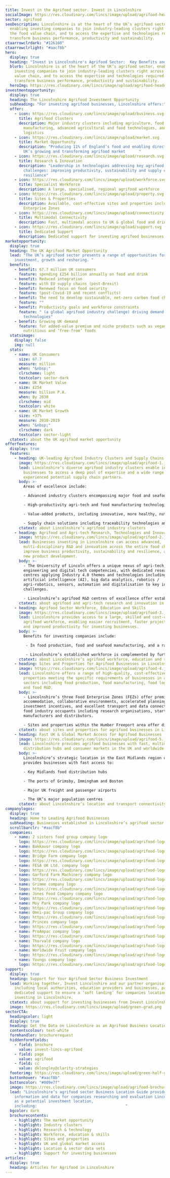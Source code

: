```yaml
---
title: Invest in the Agrifood sector. Invest in Lincolnshire
socialImage: https://res.cloudinary.com/lincs/image/upload/agrifood-header.png
sector: agrifood
seoDescription: Lincolnshire is at the heart of the UK’s agrifood sector,
  enabling investing companies to join industry-leading clusters right across
  the food value chain, and to access the expertise and technologies required to
  transform business performance, productivity and sustainability.
ctaarrowclrdark: "#126160"
ctaarrowclrlight: "#aacf8b"
hero:
  display: true
  heading: "Invest in Lincolnshire's Agrifood Sector:  Key Benefits and Opportunities"
  blurb: Lincolnshire is at the heart of the UK’s agrifood sector, enabling
    investing companies to join industry-leading clusters right across the food
    value chain, and to access the expertise and technologies required to
    transform business performance, productivity and sustainability.
  heroImg: https://res.cloudinary.com/lincs/image/upload/agrifood-header.png
investmentopportunity:
  display: true
  heading: The Lincolnshire Agrifood Investment Opportunity
  subheading: "For investing agrifood businesses, Lincolnshire offers:"
  offer:
    - icon: https://res.cloudinary.com/lincs/image/upload/business.svg
      title: Agrifood Clusters
      description: Major industry clusters including agriculture, food and seafood
        manufacturing, advanced agricultural and food technologies, and food
        logistics
    - icon: https://res.cloudinary.com/lincs/image/upload/market.svg
      title: Market Opportunity
      description: "Producing 11% of England’s food and enabling direct access to the
        UK’s growing and transforming agrifood market      "
    - icon: https://res.cloudinary.com/lincs/image/upload/research.svg
      title: Research & Innovation
      description: "Leadership in technologies addressing key agrifood industry
        challenges: improving productivity, sustainability and supply chain
        resilience"
    - icon: https://res.cloudinary.com/lincs/image/upload/workforce.svg
      title: Specialist Workforce
      description: A large, specialised, regional agrifood workforce
    - icon: https://res.cloudinary.com/lincs/image/upload/property.svg
      title: Sites & Properties
      description: Available, cost-effective sites and properties including Food
        Enterprise Zones
    - icon: https://res.cloudinary.com/lincs/image/upload/connectivity.svg
      title: Multimodal Connectivity
      description: Fast, multimodal access to UK & global food and drink markets
    - icon: https://res.cloudinary.com/lincs/image/upload/support.svg
      title: Dedicated Support
      description: Dedicated support for investing agrifood businesses
marketopportunity:
  display: true
  heading: The UK Agrifood Market Opportunity
  lead: "The UK’s agrifood sector presents a range of opportunities for business
    investment, growth and reshoring. "
  benefits:
    - benefit: 67.7 million UK consumers
      feature: spending £254 billion annually on food and drink
    - benefit: Reduced integration
      feature: with EU supply chains (post-Brexit)
    - benefit: Renewed focus on food security
      feature: (post-Covid-19 and recent conflicts)
    - benefit: The need to develop sustainable, net-zero carbon food chains
      feature: ""
    - benefit: Productivity goals and workforce constraints
      feature: " (a global agrifood industry challenge) driving demand for new
        technologies"
    - benefit: Growing UK demand
      feature: for added-value premium and niche products such as vegan, organic, more
        nutritious and ‘free-from’ foods
  statsimage:
    display: false
    img: null
  stats:
    - name: UK Consumers
      size: 67.7
      measure: million
      when: "&nbsp;"
      clrscheme: light
      textcolor: sector-dark
    - name: UK Market Value
      size: £254
      measure: billion P.A.
      when: By 2030
      clrscheme: mid
      textcolor: white
    - name: UK Market Growth
      size: +37%
      measure: 2010-2019
      when: "&nbsp;"
      clrscheme: dark
      textcolor: sector-light
  ctatext: about the UK agrifood market opportunity
offerfeatures:
  display: true
  features:
    - heading: UK-leading Agrifood Industry Clusters and Supply Chains
      image: https://res.cloudinary.com/lincs/image/upload/agrifood-1.jpg
      lead: Lincolnshire’s diverse agrifood industry clusters enable investing
        businesses to access a deep pool of expertise and a wide range of
        experienced potential supply chain partners.
      body: >-
        Areas of excellence include:

        - Advanced industry clusters encompassing major food and seafood producers and manufacturers, leading-edge technology companies, niche product innovators and specialist service providers

        - High-productivity agri-tech and food manufacturing technologies, including digitalisation, robotics and automation

        - Value-added products, including innovative, more healthy, nutritious and environmentally aware foods

        - Supply chain solutions including traceability technologies and more sustainable packaging and logistics
      ctatext: about Lincolnshire’s agrifood industry clusters
    - heading: Agrifood and Agri-tech Research, Technologies and Innovation
      image: https://res.cloudinary.com/lincs/image/upload/agrifood-2.jpg
      lead: Businesses investing in Lincolnshire can access advanced,
        multi-disciplinary R&D and innovation across the entire food chain - to
        improve business productivity, sustainability and resilience, and enable
        new product development.
      body: >-
        - The University of Lincoln offers a unique nexus of agri-tech, advanced
        engineering and digital tech competencies, with dedicated research
        centres applying Industry 4.0 themes and technologies including
        artificial intelligence (AI), big data analytics, robotics /
        agri-robotics, sensors, automation and digitalisation to key industry
        challenges.

        - Lincolnshire’s agrifood R&D centres of excellence offer established strengths in core food sector specialisations including safety, microbiology and food processing.
      ctatext: about agrifood and agri-tech research and innovation in Lincolnshire
    - heading: Agrifood Sector Workforce, Education and Skills
      image: https://res.cloudinary.com/lincs/image/upload/agrifood-3.jpg
      lead: Lincolnshire provides access to a large, skilled and cost-competitive
        agrifood workforce, enabling easier recruitment, faster project delivery
        and improved productivity for investing businesses.
      body: >-
        Benefits for investing companies include:

         - In food production, food and seafood manufacturing, and a range of other agrifood and related classifications, Lincolnshire provides investing businesses with access to labour forces that are outstanding in the UK in terms of size, concentration and specialisation.

         - Lincolnshire’s established workforce is complemented by further and higher educational institutions focused on meeting the specialised skills and qualifications requirements of the area’s agrifood businesses.
      ctatext: about Lincolnshire’s agrifood workforce, education and skills
    - heading: Sites and Properties for Agrifood Businesses in Lincolnshire
      image: https://res.cloudinary.com/lincs/image/upload/agrifood-4.jpg
      lead: Lincolnshire offers a range of high-quality, cost-effective sites and
        properties meeting the specific requirements of businesses in agrifood
        sectors including food production, food manufacturing, food logistics
        and food R&D.
      body: >-
        - Lincolnshire’s three Food Enterprise Zones (FEZs) offer premium
        accommodation, collaborative environments, accelerated planning,
        investment incentives, and excellent transport and data connectivity for
        food industry occupants including research organisations, start-ups,
        manufacturers and distributors.

        - Sites and properties within the Humber Freeport area offer direct port access and potential tax incentives for investing businesses.
      ctatext: about sites and properties for agrifood businesses in Lincolnshire
    - heading: Fast UK & Global Market Access for Agrifood Businesses
      image: https://res.cloudinary.com/lincs/image/upload/agrifood-5.jpg
      lead: Lincolnshire provides agrifood businesses with fast, multimodal access to
        distribution hubs and consumer markets in the UK and worldwide.
      body: >-
        Lincolnshire’s strategic location in the East Midlands region of England
        provides businesses with fast access to:

        - Key Midlands food distribution hubs

        - The ports of Grimsby, Immingham and Boston

        - Major UK freight and passenger airports

        - The UK’s major population centres
      ctatext: about Lincolnshire’s location and transport connectivity
companylogos:
  display: true
  heading: Home to Leading Agrifood Businesses
  subheading: Businesses established in Lincolnshire’s agrifood sector include
  scrollbarclr: "#aacf8b"
  companies:
    - name: 2 sisters food group company logo
      logo: https://res.cloudinary.com/lincs/image/upload/agrifood-logo-1.png?1
    - name: Bakkavor company logo
      logo: https://res.cloudinary.com/lincs/image/upload/agrifood-logo-2.png?1
    - name: Bridge Farm company logo
      logo: https://res.cloudinary.com/lincs/image/upload/agrifood-logo-3.png?1
    - name: FESA UK Ltd. company logo
      logo: https://res.cloudinary.com/lincs/image/upload/agrifood-logo-5.png?1
    - name: Garford Farm Machinery company logo
      logo: https://res.cloudinary.com/lincs/image/upload/agrifood-logo-6.png?1
    - name: Grimme company logo
      logo: https://res.cloudinary.com/lincs/image/upload/agrifood-logo-7.png?1
    - name: Jones Food Company company logo
      logo: https://res.cloudinary.com/lincs/image/upload/agrifood-logo-8.png?1
    - name: Moy Park company logo
      logo: https://res.cloudinary.com/lincs/image/upload/agrifood-logo-9.png?1
    - name: Omni-pac Group company logo
      logo: https://res.cloudinary.com/lincs/image/upload/agrifood-logo-10.png?1
    - name: Princes company logo
      logo: https://res.cloudinary.com/lincs/image/upload/agrifood-logo-12.png?1
    - name: ProAmpac company logo
      logo: https://res.cloudinary.com/lincs/image/upload/agrifood-logo-13.png?1
    - name: Thorvald company logo
      logo: https://res.cloudinary.com/lincs/image/upload/agrifood-logo-14.png?1
    - name: Worldwide Fruit company logo
      logo: https://res.cloudinary.com/lincs/image/upload/agrifood-logo-15.png?1
    - name: Youngs company logo
      logo: https://res.cloudinary.com/lincs/image/upload/agrifood-logo-16.png?1
support:
  display: true
  heading: Support for Your Agrifood Sector Business Investment
  lead: Working together, Invest Lincolnshire and our partner organisations,
    including local authorities, education providers and businesses, provide
    dedicated support to ensure a ‘soft landing’ for companies locating and
    investing in Lincolnshire.
  ctatext: about support for investing businesses from Invest Lincolnshire
  image: https://res.cloudinary.com/lincs/image/upload/green-grad.png
sectorCTA:
  headingcolor: light
  display: true
  heading: Get the Data on Lincolnshire as an Agrifood Business Location
  contentscolour: text-white
  formhandler: brochurerequest
  hiddenformfields:
    - field: brochure
      value: invest-lincs-agrifood
    - field: page
      value: agrifood
    - field: cc
      value: dklongley@clarity-strategies
  footerimg: https://res.cloudinary.com/lincs/image/upload/green-half-grad.png
  buttonhover: "#aacf8b"
  buttoncolor: "#009e7f"
  image: https://res.cloudinary.com/lincs/image/upload/agrifood-brochure.png
  lead: "Lincolnshire’s agrifood sector Business Location Guide provides essential
    information and data for companies researching and evaluation Lincolnshire
    as a potential investment location,
    including:                                       "
  bgcolor: dark
  brochurecontents:
    - highlight: The market opportunity
    - highlight: Industry clusters
    - highlight: Research & technology
    - highlight: Workforce, education & skills
    - highlight: Sites and properties
    - highlight: UK and global market access
    - highlight: Location & sector data sets
    - highlight: Support for investing businesses
articles:
  display: true
  heading: Articles for Agrifood in Lincolnshire
---
```

